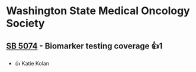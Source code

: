 # Washington State Medical Oncology Society

## [SB 5074](/bill/2023-24/sb/5074/) - Biomarker testing coverage 👍1  
* 👍 Katie Kolan
